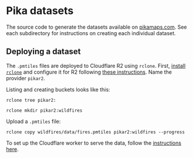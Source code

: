 # Pika datasets

The source code to generate the datasets available on [pikamaps.com](https://pikamaps.com). See each subdirectory for instructions on creating each individual dataset.

## Deploying a dataset

The `.pmtiles` files are deployed to Cloudflare R2 using `rclone`. First, [install `rclone`](https://rclone.org/downloads/) and configure it for R2 following [these instructions](https://developers.cloudflare.com/r2/examples/rclone/). Name the provider `pikar2`.

Listing and creating buckets looks like this:

```
rclone tree pikar2:
```

```
rclone mkdir pikar2:wildfires
```

Upload a `.pmtiles` file:

```
rclone copy wildfires/data/fires.pmtiles pikar2:wildfires --progress
```

To set up the Cloudflare worker to serve the data, follow the [instructions here](https://protomaps.com/docs/cdn/cloudflare).
